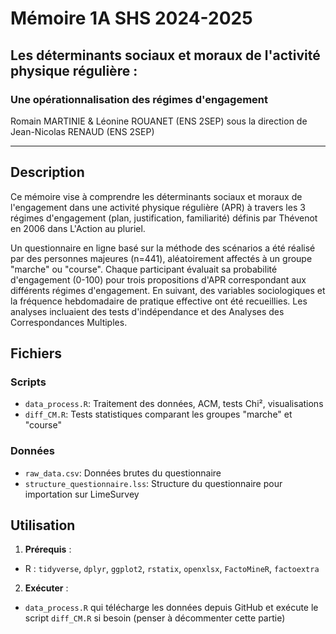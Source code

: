 # Mémoire 1A SHS 2024-2025
## Les déterminants sociaux et moraux de l'activité physique régulière :
### Une opérationnalisation des régimes d'engagement

Romain MARTINIE & Léonine ROUANET (ENS 2SEP) sous la direction de Jean-Nicolas RENAUD (ENS 2SEP)

---

## Description
Ce mémoire vise à comprendre les déterminants sociaux et moraux de l'engagement dans une activité physique régulière (APR) à travers les 3 régimes d'engagement (plan, justification, familiarité) définis par Thévenot en 2006 dans L'Action au pluriel. 

Un questionnaire en ligne basé sur la méthode des scénarios a été réalisé par des personnes majeures (n=441), aléatoirement affectés à un groupe "marche" ou "course". Chaque participant évaluait sa probabilité d'engagement (0-100) pour trois propositions d'APR correspondant aux différents régimes d'engagement. En suivant, des variables sociologiques et la fréquence hebdomadaire de pratique effective ont été recueillies. Les analyses incluaient des tests d'indépendance et des Analyses des Correspondances Multiples.

## Fichiers
### Scripts

- `data_process.R`: Traitement des données, ACM, tests Chi², visualisations
- `diff_CM.R`: Tests statistiques comparant les groupes "marche" et "course"

### Données

- `raw_data.csv`: Données brutes du questionnaire
- `structure_questionnaire.lss`: Structure du questionnaire pour importation sur LimeSurvey

## Utilisation

1. **Prérequis** :

- R : `tidyverse`, `dplyr`, `ggplot2`, `rstatix`, `openxlsx`, `FactoMineR`, `factoextra`

2. **Exécuter** :

- `data_process.R` qui télécharge les données depuis GitHub et exécute le script `diff_CM.R` si besoin (penser à décommenter cette partie)